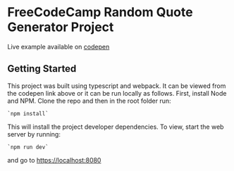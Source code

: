 # FreeCodeCamp Random Quote Generator Project
Live example available on [codepen](http://codepen.io/ZenMerlin11/pen/xREbpp)

## Getting Started ##

This project was built using typescript and webpack. It can be viewed from
the codepen link above or it can be run locally as follows. First, install
Node and NPM. Clone the repo and then in the root folder run:

    `npm install`

This will install the project developer dependencies. To view, start the
web server by running:

    `npm run dev`

and go to <https://localhost:8080>